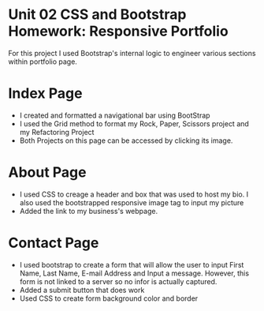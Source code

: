 # Unit 02 CSS and Bootstrap Homework: Responsive Portfolio

For this project I used Bootstrap's internal logic to engineer various  sections within portfolio page. 

# Index Page

* I created and formatted a navigational bar using BootStrap
* I used the Grid method to format my Rock, Paper, Scissors project and my Refactoring Project
* Both Projects on this page can be accessed by clicking its image.

# About Page

* I used CSS to creage a header and box that was used to host my bio. I also used the bootstrapped responsive image tag to input my picture
* Added the link to my business's webpage.

# Contact Page

* I used bootstrap to create a form that will allow the user to input First Name, Last Name, E-mail Address and Input a message. However, this form is not linked to a server so no infor is actually captured.
* Added a submit button that does work
* Used CSS to create form background color and border
